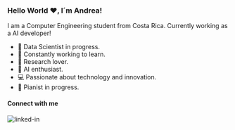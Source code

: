 ### Hello World ❤️, I´m Andrea!
I am a Computer Engineering student from Costa Rica. Currently working as a AI developer!
- 👋 Data Scientist in progress.
- 🔭 Constantly working to learn.
- 🌱 Research lover.
- 🌟 AI enthusiast.
- 💻 Passionate about technology and innovation.
- 🎹 Pianist in progress.
#### Connect with me
[<img align="left" alt="linked-in" src="https://img.shields.io/badge/linkedin-%230077B5.svg?&style=for-the-badge&logo=linkedin&logoColor=white" />](https://www.linkedin.com/in/andreafernez)
<br>
<br>
